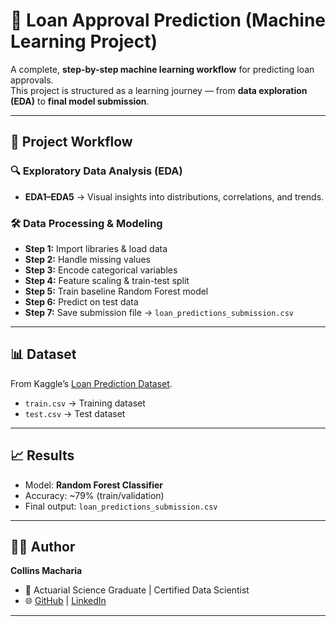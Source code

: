 # 🏦 Loan Approval Prediction (Machine Learning Project)

A complete, **step-by-step machine learning workflow** for predicting loan approvals.  
This project is structured as a learning journey — from **data exploration (EDA)** to **final model submission**.

---

## 🚀 Project Workflow  

### 🔍 Exploratory Data Analysis (EDA)  
- **EDA1–EDA5** → Visual insights into distributions, correlations, and trends.  

### 🛠️ Data Processing & Modeling  
- **Step 1:** Import libraries & load data  
- **Step 2:** Handle missing values  
- **Step 3:** Encode categorical variables  
- **Step 4:** Feature scaling & train-test split  
- **Step 5:** Train baseline Random Forest model  
- **Step 6:** Predict on test data  
- **Step 7:** Save submission file → `loan_predictions_submission.csv`  

---

## 📊 Dataset  
From Kaggle’s [Loan Prediction Dataset](https://www.kaggle.com/datasets/altruistdelhite04/loan-prediction-problem-dataset).  

- `train.csv` → Training dataset  
- `test.csv` → Test dataset  

---

## 📈 Results  
- Model: **Random Forest Classifier**  
- Accuracy: ~79% (train/validation)  
- Final output: `loan_predictions_submission.csv`  

---

## 👨‍💻 Author  
**Collins Macharia**  
- 📌 Actuarial Science Graduate | Certified Data Scientist  
- 🌐 [GitHub](https://github.com/Collinsm7) | [LinkedIn](https://www.linkedin.com/in/collins-macharia-5ba365244)  

---

